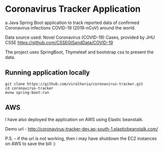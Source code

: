 # Coronavirus Tracker Application

a Java Spring Boot application to track reported data of confirmed Coronavirus infections COVID-19 (2019-nCoV) around the world.

Data source used: Novel Coronavirus (COVID-19) Cases, provided by JHU CSSE 
https://github.com/CSSEGISandData/COVID-19

The project uses SpringBoot, Thymeleaf and bootstrap css to present the data.

## Running application locally
```
git clone https://github.com/viralharia/coronavirus-tracker.git
cd coronavirus-tracker
mvnw spring-boot:run
```

## AWS
I have also deployed the application on AWS using Elastic beanstalk.

Demo url - http://coronavirus-tracker-dev.ap-south-1.elasticbeanstalk.com/

P.S. - if the url is not working, then i may have shutdown the EC2 instances on AWS to save the bill :)
